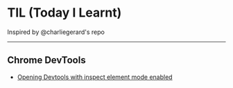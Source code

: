 # TIL (Today I Learnt)

Inspired by @charliegerard's repo

---

## Chrome DevTools
* [Opening Devtools with inspect element mode enabled](/devtools/Opening_Devtools_with_inspect_element_mode_enabled.md)
